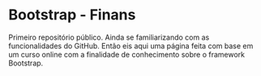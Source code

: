 # Bootstrap - Finans

Primeiro repositório público. Ainda se familiarizando com as funcionalidades do GitHub.
Então eis aqui uma página feita com base em um curso online com a finalidade de conhecimento sobre o framework Bootstrap.
